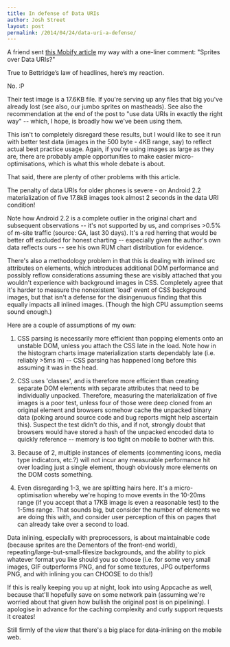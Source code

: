 ```yaml
---
title: In defense of Data URIs
author: Josh Street
layout: post
permalink: /2014/04/24/data-uri-a-defense/
---
```

A friend sent [this Mobify article](http://www.mobify.com/blog/data-uris-are-slow-on-mobile/) my way with a one-liner comment: "Sprites over Data URIs?"

True to Bettridge’s law of headlines, here’s my reaction.

No. :P

Their test image is a 17.6KB file. If you're serving up any files that big you've already lost (see also, our jumbo sprites on mastheads). See also the recommendation at the end of the post to "use data URIs in exactly the right way" -- which, I hope, is broadly how we've been using them.

This isn't to completely disregard these results, but I would like to see it run with better test data (images in the 500 byte - 4KB range, say) to reflect actual best practice usage. Again, if you're using images as large as they are, there are probably ample opportunities to make easier micro-optimisations, which is what this whole debate is about.

That said, there are plenty of other problems with this article.

The penalty of data URIs for older phones is severe - on Android 2.2 materialization of five 17.8kB images took almost 2 seconds in the data URI condition!
 
Note how Android 2.2 is a complete outlier in the original chart and subsequent observations -- it's not supported by us, and comprises >0.5% of m-site traffic (source: GA, last 30 days). It's a red herring that would be better off excluded for honest charting -- especially given the author's own data reflects ours -- see his own RUM chart distribution for evidence.

There's also a methodology problem in that this is dealing with inlined src attributes on elements, which introduces additional DOM performance and possibly reflow considerations assuming these are visibly attached that you wouldn't experience with background images in CSS. Completely agree that it's harder to measure the nonexistent 'load' event of CSS background images, but that isn't a defense for the disingenuous finding that this equally impacts all inlined images. (Though the high CPU assumption seems sound enough.)

Here are a couple of assumptions of my own:

1. CSS parsing is necessarily more efficient than popping elements onto an unstable DOM, unless you attach the CSS late in the load. Note how in the histogram charts image materialization starts dependably late (i.e. reliably >5ms in) -- CSS parsing has happened long before this assuming it was in the head.

2. CSS uses 'classes', and is therefore more efficient than creating separate DOM elements with separate attributes that need to be individually unpacked. Therefore, measuring the materialization of five images is a poor test, unless four of those were deep cloned from an original element and browsers somehow cache the unpacked binary data (poking around source code and bug reports might help ascertain this). Suspect the test didn't do this, and if not, strongly doubt that browsers would have stored a hash of the unpacked encoded data to quickly reference -- memory is too tight on mobile to bother with this.

3. Because of 2, multiple instances of elements (commenting icons, media type indicators, etc.?) will not incur any measurable performance hit over loading just a single element, though obviously more elements on the DOM costs something.

4. Even disregarding 1-3, we are splitting hairs here. It's a micro-optimisation whereby we're hoping to move events in the 10-20ms range (if you accept that a 17KB image is even a reasonable test) to the 1-5ms range. That sounds big, but consider the number of elements we are doing this with, and consider user perception of this on pages that can already take over a second to load.

Data inlining, especially with preprocessors, is about maintainable code (because sprites are the Dementors of the front-end world), repeating/large-but-small-filesize backgrounds, and the ability to pick whatever format you like should you so choose (i.e. for some very small images, GIF outperforms PNG, and for some textures, JPG outperforms PNG, and with inlining you can CHOOSE to do this!)

If this is really keeping you up at night, look into using Appcache as well, because that'll hopefully save on some network pain (assuming we're worried about that given how bullish the original post is on pipelining). I apologise in advance for the caching complexity and curly support requests it creates!

Still firmly of the view that there's a big place for data-inlining on the mobile web.
